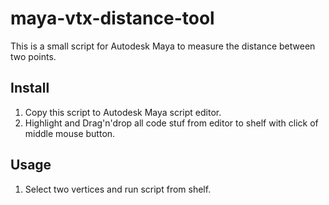 # maya-vtx-distance-tool
This is a small script for Autodesk Maya to measure the distance between two points.

## Install

1. Copy this script to Autodesk Maya script editor.
2. Highlight and Drag'n'drop all code stuf from editor to shelf with click of middle mouse button.

## Usage

1. Select two vertices and run script from shelf.
